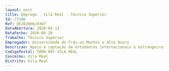 ```yaml
--- 
layout: post
title: Emprego - Vila Real - Técnico Superior
Id: 77206
Ref: OE202006/0367
DataAbertura: 2020-06-12
DataFecho: 2020-06-26
Trabalho: Técnico Superior
Empregador: Universidade de Trás-os-Montes e Alto Douro
Descricao: Apoio à captação de estudantes internacionais e estrangeiros, aos processos incoming e outgoing, à manutenção das redes sociais e da página do GRIM e a outras tarefas realizadas pelo Gabinete.
CodigoPostal: 5000-801 VILA REAL
Concelho: Vila Real
Distrito: Vila Real
--- 
```

